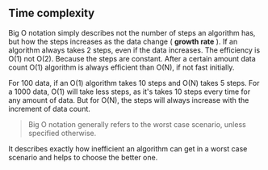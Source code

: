 ## Time complexity
Big O notation simply describes not the number of steps an algorithm has, but how the steps increases as the data change ( **growth rate** ). If an algorithm always takes 2 steps, even if the data increases. The efficiency is O(1) not O(2). Because the steps are constant. After a certain amount data count O(1) algorithm is always efficient than O(N), if not fast initially.

For 100 data, if an O(1) algorithm takes 10 steps and O(N) takes 5 steps. For a 1000 data, O(1) will take less steps, as it's takes 10 steps every time for any amount of data. But for O(N), the steps will always increase with the increment of data count.

> Big O notation generally refers to the worst case scenario, unless specified otherwise.

It describes exactly how inefficient an algorithm can get in a worst case scenario and helps to choose the better one.

